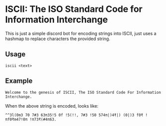 # ISCII: The ISO Standard Code for Information Interchange

This is just a simple discord bot for encoding strings into ISCII, just uses a hashmap to replace characters the provided string.

## Usage

```
iscii <text>
```

## Example

`Welcome to the genesis of ISCII, The ISO Standard Code For Information Interchange.`

When the above string is encoded, looks like:

`^^3l(0m3 70 7#3 63π35!5 0f !5(!!, 7#3 !50 574π|)4₹|) (0|)3 f0₹ !πf0₹m47!0π !π73₹(#4π63.`
